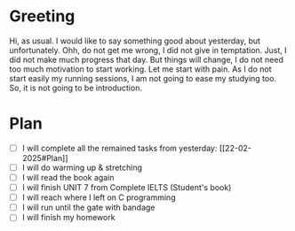 # Greeting
Hi, as usual. I would like to say something good about yesterday, but unfortunately. Ohh, do not get me wrong, I did not give in temptation. Just, I did not make much progress that day. But things will change, I do not need too much motivation to start working. Let me start with pain. As I do not start easily my running sessions, I am not going to ease my studying too. So, it is not going to be introduction.
# Plan
- [ ] I will complete all the remained tasks from yesterday: [[22-02-2025#Plan]]
- [ ] I will do warming up & stretching
- [ ] I will read the book again
- [ ] I will finish UNIT 7 from Complete IELTS (Student's book)
- [ ] I will reach where I left on C programming
- [ ] I will run until the gate with bandage
- [ ] I will finish my homework